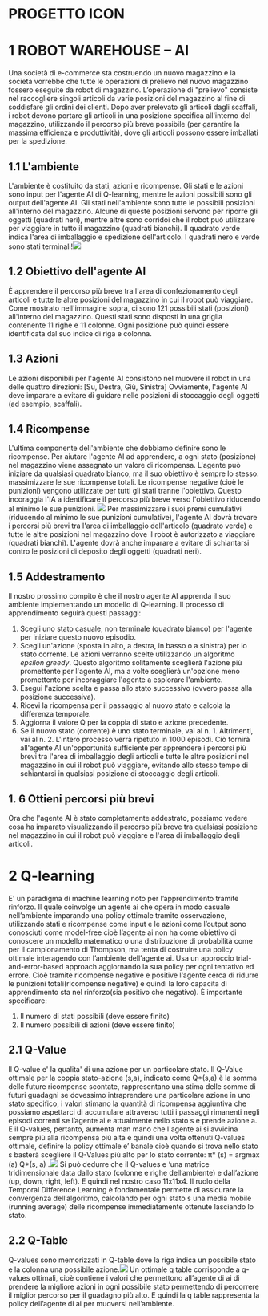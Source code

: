 ﻿# PROGETTO ICON
# 1 ROBOT WAREHOUSE – AI
Una società di e-commerce sta costruendo un nuovo magazzino e la società vorrebbe che tutte le operazioni di prelievo nel nuovo magazzino fossero eseguite da robot di magazzino. L’operazione di "prelievo" consiste nel raccogliere singoli articoli da varie posizioni del magazzino al fine di soddisfare gli ordini dei clienti. Dopo aver prelevato gli articoli dagli scaffali, i robot devono portare gli articoli in una posizione specifica all'interno del magazzino, utilizzando il percorso più breve possibile (per garantire la massima efficienza e produttività), dove gli articoli possono essere imballati per la spedizione.
## 1.1 L'ambiente 
L'ambiente è costituito da stati, azioni e ricompense. Gli stati e le azioni sono input per l'agente AI di Q-learning, mentre le azioni possibili sono gli output dell'agente AI. Gli stati nell'ambiente sono tutte le possibili posizioni all'interno del magazzino. Alcune di queste posizioni servono per riporre gli oggetti (quadrati neri), mentre altre sono corridoi che il robot può utilizzare per viaggiare in tutto il magazzino (quadrati bianchi). Il quadrato verde indica l'area di imballaggio e spedizione dell'articolo. I quadrati nero e verde sono stati terminali!![](https://github.com/SalvatorePerrulli/Progetto-ICON/blob/main/08-warehouse-map.png)

## 1.2 Obiettivo dell'agente AI
È apprendere il percorso più breve tra l'area di confezionamento degli articoli e tutte le altre posizioni del magazzino in cui il robot può viaggiare. Come mostrato nell'immagine sopra, ci sono 121 possibili stati (posizioni) all'interno del magazzino. Questi stati sono disposti in una griglia contenente 11 righe e 11 colonne. Ogni posizione può quindi essere identificata dal suo indice di riga e colonna.
## 1.3 Azioni 
Le azioni disponibili per l'agente AI consistono nel muovere il robot in una delle quattro direzioni:
[Su, Destra, Giù, Sinistra]
Ovviamente, l'agente AI deve imparare a evitare di guidare nelle posizioni di stoccaggio degli oggetti (ad esempio, scaffali).
##  1.4 Ricompense
L'ultima componente dell'ambiente che dobbiamo definire sono le ricompense. Per aiutare l'agente AI ad apprendere, a ogni stato (posizione) nel magazzino viene assegnato un valore di ricompensa. L'agente può iniziare da qualsiasi quadrato bianco, ma il suo obiettivo è sempre lo stesso: massimizzare le sue ricompense totali.
Le ricompense negative (cioè le punizioni) vengono utilizzate per tutti gli stati tranne l'obiettivo. Questo incoraggia l'IA a identificare il percorso più breve verso l'obiettivo riducendo al minimo le sue punizioni.
![](https://github.com/SalvatorePerrulli/Progetto-ICON/blob/main/08-warehouse-map-rewards.png)
Per massimizzare i suoi premi cumulativi (riducendo al minimo le sue punizioni cumulative), l'agente AI dovrà trovare i percorsi più brevi tra l'area di imballaggio dell'articolo (quadrato verde) e tutte le altre posizioni nel magazzino dove il robot è autorizzato a viaggiare (quadrati bianchi). L'agente dovrà anche imparare a evitare di schiantarsi contro le posizioni di deposito degli oggetti (quadrati neri).
##  1.5 Addestramento
Il nostro prossimo compito è che il nostro agente AI apprenda il suo ambiente implementando un modello di Q-learning. Il processo di apprendimento seguirà questi passaggi:
1. Scegli uno stato casuale, non terminale (quadrato bianco) per l'agente per iniziare questo nuovo episodio.
2. Scegli un'azione (sposta in alto, a destra, in basso o a sinistra) per lo stato corrente. Le azioni verranno scelte utilizzando un algoritmo _epsilon greedy_. Questo algoritmo solitamente sceglierà l'azione più promettente per l'agente AI, ma a volte sceglierà un'opzione meno promettente per incoraggiare l'agente a esplorare l'ambiente.
3. Esegui l'azione scelta e passa allo stato successivo (ovvero passa alla posizione successiva).
4. Ricevi la ricompensa per il passaggio al nuovo stato e calcola la differenza temporale.
5. Aggiorna il valore Q per la coppia di stato e azione precedente.
6. Se il nuovo stato (corrente) è uno stato terminale, vai al n. 1. Altrimenti, vai al n. 2.
L'intero processo verrà ripetuto in 1000 episodi. Ciò fornirà all'agente AI un'opportunità sufficiente per apprendere i percorsi più brevi tra l'area di imballaggio degli articoli e tutte le altre posizioni nel magazzino in cui il robot può viaggiare, evitando allo stesso tempo di schiantarsi in qualsiasi posizione di stoccaggio degli articoli.
##  1. 6 Ottieni percorsi più brevi
Ora che l'agente AI è stato completamente addestrato, possiamo vedere cosa ha imparato visualizzando il percorso più breve tra qualsiasi posizione nel magazzino in cui il robot può viaggiare e l'area di imballaggio degli articoli.

#  2 Q-learning
E' un paradigma di machine learning noto per l’apprendimento tramite rinforzo.
Il quale coinvolge un agente ai che opera in modo casuale nell’ambiente imparando una policy ottimale tramite osservazione, utilizzando stati e ricompense come input e le azioni come l’output sono conosciuti come model-free cioè l’agente ai non ha come obiettivo di conoscere un modello matematico o una distribuzione di probabilità come per il campionamento di Thompson, ma tenta di costruire una policy ottimale interagendo con l’ambiente dell’agente ai. Usa un approccio trial-and-error-based approach aggiornando la sua policy per ogni tentativo ed errore. Cioè tramite ricompense negative e positive l‘agente cerca di ridurre le punizioni totali(ricompense negative) e quindi la loro capacita di apprendimento sta nel rinforzo(sia positivo che negativo).
È importante specificare:  
1. Il numero di stati possibili (deve essere finito)
2. Il numero possibili di azioni (deve essere finito)
## 2.1 Q-Value
Il Q-value e' la qualita' di una azione per un particolare stato. Il Q-Value ottimale per la coppia stato-azione (s,a), indicato come Q*(s,a) è la somma delle future ricompense scontate, rappresentano una stima delle somme di futuri guadagni se dovessimo intraprendere una particolare azione in uno stato specifico, i valori stimano la quantità di ricompensa aggiuntiva che possiamo aspettarci di accumulare attraverso tutti i passaggi rimanenti negli episodi correnti se l’agente ai e attualmente nello stato s e prende azione a.
E il Q-values, pertanto, aumenta man mano che l'agente ai si avvicina sempre più alla ricompensa più alta e quindi una volta ottenuti Q-values ottimale, definire la policy ottimale e’ banale cioè quando si trova nello stato s basterà scegliere il Q-Values più alto per lo stato corrente: π* (s) = argmax (a) Q*(s, a) .![](https://github.com/SalvatorePerrulli/Progetto-ICON/blob/main/qvalues.PNG)
Si può dedurre che il Q-values e ‘una matrice tridimensionale data dallo stato (colonne e righe dell’ambiente) e dall’azione (up, down, right, left). E quindi nel nostro caso 11x11x4.
Il ruolo della Temporal Difference Learning è fondamentale permette di assicurare la convergenza dell’algoritmo, calcolando per ogni stato s una media mobile (running average) delle ricompense immediatamente ottenute lasciando lo stato.
## 2.2 Q-Table
Q-values sono memorizzati in Q-table dove la riga indica un possibile stato e la colonna una possibile azione.![](https://github.com/SalvatorePerrulli/Progetto-ICON/blob/main/qtable.PNG)
Un ottimale q table corrisponde a q-values ottimali, cioè contiene i valori che permettono all’agente di ai di prendere la migliore azioni in ogni possibile stato permettendo di percorrere il miglior percorso per il guadagno più alto. E quindi la q table rappresenta la policy dell’agente di ai per muoversi nell’ambiente.


